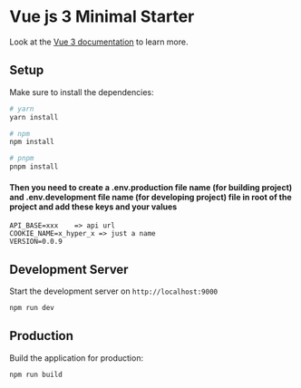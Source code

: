 # Vue js 3 Minimal Starter

Look at the [Vue 3 documentation](https://vuejs.org/) to learn more.

## Setup

Make sure to install the dependencies:

```bash
# yarn
yarn install

# npm
npm install

# pnpm
pnpm install
```
#### Then you need to create a .env.production file name (for building project) and .env.development file name (for developing project) file in root of the project and add these keys and your values

```
API_BASE=xxx    => api url
COOKIE_NAME=x_hyper_x => just a name
VERSION=0.0.9
```
## Development Server

Start the development server on `http://localhost:9000`

```bash
npm run dev
```

## Production

Build the application for production:

```bash
npm run build
```
